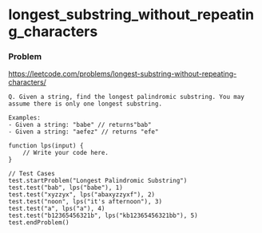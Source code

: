 # longest_substring_without_repeating_characters

### Problem
https://leetcode.com/problems/longest-substring-without-repeating-characters/
```
Q. Given a string, find the longest palindromic substring. You may assume there is only one longest substring.

Examples:
- Given a string: "babe" // returns"bab"
- Given a string: "aefez" // returns "efe"

function lps(input) {
    // Write your code here.
}

// Test Cases
test.startProblem("Longest Palindromic Substring")
test.test("bab", lps("babe"), 1)
test.test("xyzzyx", lps("abaxyzzyxf"), 2)
test.test("noon", lps("it's afternoon"), 3)
test.test("a", lps("a"), 4)
test.test("b12365456321b", lps("kb12365456321bb"), 5)
test.endProblem()
```
